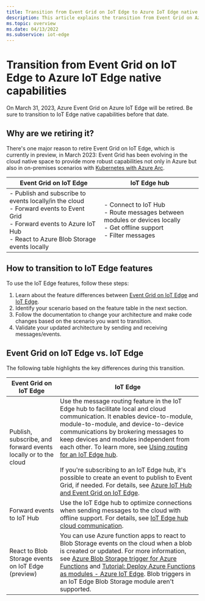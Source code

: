 ```yaml
---
title: Transition from Event Grid on IoT Edge to Azure IoT Edge native capabilities.
description: This article explains the transition from Event Grid on Azure IoT Edge to Azure IoT Edge hub module in Azure IoT Edge runtime.
ms.topic: overview
ms.date: 04/13/2022
ms.subservice: iot-edge
---
```


# Transition from Event Grid on IoT Edge to Azure IoT Edge native capabilities

On March 31, 2023, Azure Event Grid on Azure IoT Edge will be retired. Be sure to transition to IoT Edge native capabilities before that date.

## Why are we retiring it?

There's one major reason to retire Event Grid on IoT Edge, which is currently in preview, in March 2023: Event Grid has been evolving in the cloud native space to provide more robust capabilities not only in Azure but also in on-premises scenarios with [Kubernetes with Azure Arc](../kubernetes/overview.md).

| Event Grid on IoT Edge | IoT Edge hub |
| ---------------------------- | ----------------------------- | 
| - Publish and subscribe to events locally/in the cloud<br/>- Forward events to Event Grid<br/>- Forward events to Azure IoT Hub<br/>- React to Azure Blob Storage events locally | - Connect to IoT Hub<br/>- Route messages between modules or devices locally<br/>- Get offline support<br/>- Filter messages | 

## How to transition to IoT Edge features

To use the IoT Edge features, follow these steps:

1. Learn about the feature differences between [Event Grid on IoT Edge](overview.md#when-to-use-event-grid-on-iot-edge) and [IoT Edge](../../iot-edge/how-to-publish-subscribe.md).
2. Identify your scenario based on the feature table in the next section.
3. Follow the documentation to change your architecture and make code changes based on the scenario you want to transition.
4. Validate your updated architecture by sending and receiving messages/events.

## Event Grid on IoT Edge vs. IoT Edge

The following table highlights the key differences during this transition.

| Event Grid on IoT Edge | IoT Edge |
| --- | ----------- |
| Publish, subscribe, and forward events locally or to the cloud | Use the message routing feature in the IoT Edge hub to facilitate local and cloud communication. It enables device-to-module, module-to-module, and device-to-device communications by brokering messages to keep devices and modules independent from each other. To learn more, see [Using routing for an IoT Edge hub](../../iot-edge/iot-edge-runtime.md#using-routing). </br> </br> If you're subscribing to an IoT Edge hub, it's possible to create an event to publish to Event Grid, if needed. For details, see [Azure IoT Hub and Event Grid on IoT Edge](../../iot-hub/iot-hub-event-grid.md). |
| Forward events to IoT Hub | Use the IoT Edge hub to optimize connections when sending messages to the cloud with offline support. For details, see [IoT Edge hub cloud communication](../../iot-edge/iot-edge-runtime.md#using-routing). |
| React to Blob Storage events on IoT Edge (preview) | You can use Azure function apps to react to Blob Storage events on the cloud when a blob is created or updated. For more information, see [Azure Blob Storage trigger for Azure Functions](../../azure-functions/functions-bindings-storage-blob-trigger.md) and [Tutorial: Deploy Azure Functions as modules - Azure IoT Edge](../../iot-edge/tutorial-deploy-function.md). Blob triggers in an IoT Edge Blob Storage module aren't supported. |
